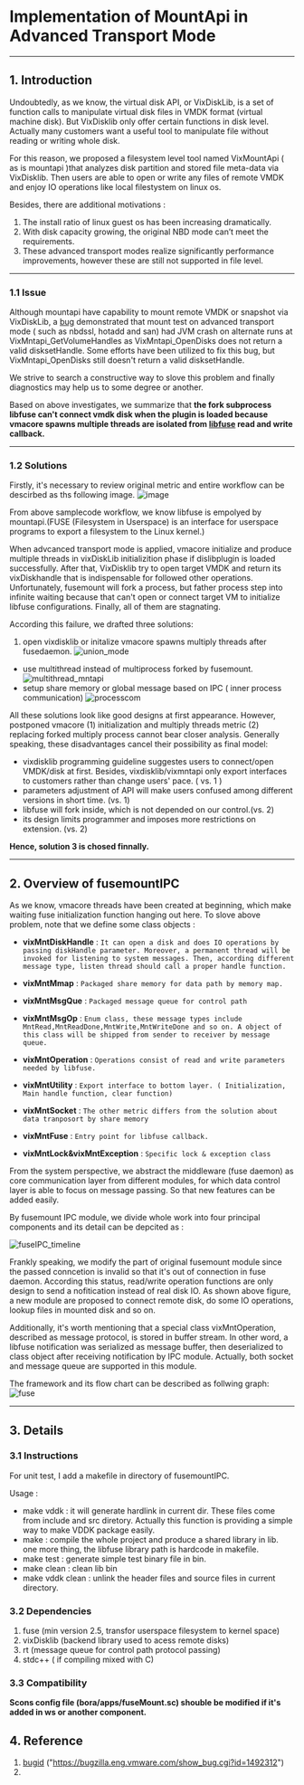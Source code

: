 Implementation of MountApi in Advanced Transport Mode
====
----
## 1. Introduction
Undoubtedly, as we know, the virtual disk API, or VixDiskLib, is a set of function calls to manipulate virtual disk files in VMDK format (virtual machine disk). But VixDisklib only offer certain functions in disk level. Actually many customers want a useful tool to manipulate file without reading or writing whole disk. 

For this reason, we proposed a filesystem level tool named VixMountApi ( as is mountapi )that analyzes disk partition and stored file meta-data via VixDisklib. Then users are able to open or write any files of remote VMDK and enjoy IO operations like local filestystem on linux os.   

Besides, there are additional motivations :

1. The install ratio of linux guest os has been increasing dramatically.
2.  With disk capacity growing, the original NBD mode can’t meet the requirements.  
3. These advanced transport modes realize significantly performance improvements, however these are still not supported in file level.

----
   
### 1.1 Issue

Although mountapi have capability to mount remote VMDK or snapshot via VixDiskLib, 
a [bug][bugid] demonstrated that mount test on advanced transport mode ( such as nbdssl, hotadd and san) had JVM crash on alternate runs at VixMntapi\_GetVolumeHandles as VixMntapi\_OpenDisks does not return a valid disksetHandle. Some efforts have been utilized to fix this bug, but VixMntapi\_OpenDisks still doesn't return a valid disksetHandle. 

We strive to search a constructive way to slove this problem and finally diagnostics may help us to some degree or another.
	
Based on above investigates, we summarize that 
**the fork subprocess libfuse can't connect vmdk disk when the plugin is loaded because vmacore spawns multiple threads are isolated from [libfuse][libfuse] read and write callback.**

----  
### 1.2 Solutions
Firstly, it's necessary to review original metric and 
entire workflow can be descirbed as ths following image.
![image](asset/mntapi.png)

From above samplecode workflow, we know libfuse is empolyed by mountapi.(FUSE (Filesystem in Userspace) is an interface for userspace programs to export a filesystem to the Linux kernel.)  

When advcanced transport mode is applied, vmacore initialize and 
produce multiple threads in vixDiskLib initializition phase 
if dislibplugin is loaded successfully. 
After that, VixDisklib try to open target VMDK and return its vixDiskhandle 
that is indispensable for followed other operations. 
Unfortunately, fusemount will fork a process, 
but father process step into infinite waiting 
because that can't open or connect target VM to initialize libfuse configurations. 
Finally, all of them are stagnating.

According this failure, we drafted three solutions:

1.  open vixdisklib or initalize vmacore spawns multiply threads after fusedaemon. ![union_mode](asset/union_mode.png)
*   use multithread instead of multiprocess forked by fusemount. ![multithread_mntapi](asset/multithread.png)
*   setup share memory or global message based on IPC ( inner process communication) ![processcom](asset/process_com.png)


All these solutions look like good designs at first appearance. 
However, postponed vmacore (1) initialization and multiply threads metric (2) 
replacing forked multiply process cannot bear closer analysis. Generally speaking, these disadvantages cancel their possibility as final model:

* vixdisklib programming guideline suggestes users to connect/open VMDK/disk at first. Besides, vixdisklib/vixmntapi only export interfaces to customers rather than change users' pace. ( vs. 1 )
* parameters adjustment of API will make users confused among different versions in short time. (vs. 1)
* libfuse will fork inside, which is not depended on our control.(vs. 2)
* its design limits programmer and imposes more restrictions on extension. (vs. 2)
  
**Hence, solution 3 is chosed finnally.**

---
## 2. Overview of fusemountIPC
As we know, vmacore threads have been created at beginning, 
which make waiting fuse initialization function hanging out here.
To slove above problem, note that we define some class objects :

+ **vixMntDiskHandle** : `It can open a disk and does IO operations by passing diskHandle parameter.
Moreover, a permanent thread will be invoked for listening to system messages.
Then, according different message type, listen thread should call a proper handle function.`
+ **vixMntMmap** : `Packaged share memory for data path by memory map.`
+ **vixMntMsgQue** : `Packaged message queue for control path`
	
+ **vixMntMsgOp** : `Enum class, these message types include MntRead,MntReadDone,MntWrite,MntWriteDone and so on.
	A object of this class will be shipped from sender to receiver by message queue. ` 
	
+ **vixMntOperation** : `Operations consist of read and write parameters needed by libfuse.`
 
+ **vixMntUtility** : `Export interface to bottom layer. ( Initialization, Main handle function, clear function)`

+ **vixMntSocket** : `The other metric differs from the solution about data tranposort by share memory`

+ **vixMntFuse** : `Entry point for libfuse callback.`

+ **vixMntLock&vixMntException** : `Specific lock & exception class`


From the system perspective,
we abstract the middleware (fuse daemon)  as core communication layer  from 
different modules, for which data control layer is able to focus on message 
passing. So that new features can be added easily.

By fusemount IPC module, we divide whole work into four principal components
and its detail can be depcited as  :


![fuseIPC_timeline](asset/fuseIPC_timeline.png)	

Frankly speaking,
we modify the part of original fusemount module since the passed conncetion
is invalid so that it's out of connection in fuse daemon. According this
status, read/write operation functions are only design to send a nofitication
instead of real disk IO. As shown above figure, a new module are proposed
to connect remote disk, do some IO operations, lookup files in mounted disk and so on. 

Additionally, it's worth mentioning that a special class vixMntOperation,
described as message protocol, is stored in buffer stream. In other word,
a libfuse notification was serialized  as message buffer,
then deserialized to class object after receiving notification by IPC module.
Actually, both socket and message queue are supported in this module. 

The framework and its flow chart can be described as follwing graph:
![fuse](asset/fuse.png)

-----
## 3. Details
### 3.1 Instructions
For unit test, I add a makefile in directory of fusemountIPC.

Usage :

+ make vddk : it will generate hardlink in current dir. These files come from
  include and src diretory. Actually this function is providing a simple way to
  make VDDK package easily.
+ make : compile the whole project and produce a shared library in lib.
  one more thing, the libfuse library path is
  hardcode in makefile.
+ make test : generate simple test binary file in bin.
+ make clean : clean lib bin
+ make vddk clean : unlink the header files and source files in current
  directory.

### 3.2 Dependencies
1. fuse (min version 2.5, transfor userspace filesystem to kernel space)
2. vixDisklib (backend library used to acess remote disks)
3. rt (message queue for control path protocol passing)
4. stdc++ ( if compiling mixed with C)

### 3.3 Compatibility
**Scons config file (bora/apps/fuseMount.sc) shouble be modified
if it's added in ws or another component.**


## 4. Reference 
1.  [bugid] ("https://bugzilla.eng.vmware.com/show_bug.cgi?id=1492312") 
2.  [libfuse]: https://github.com/libfuse/libfuse
[bugid]: https://bugzilla.eng.vmware.com/show_bug.cgi?id=1492312 "mntapibug"
[libfuse]: https://github.com/libfuse/libfuse
